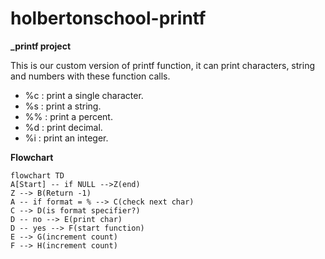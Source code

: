# holbertonschool-printf
**_printf project**

This is our custom version of printf function, it can print characters, string and numbers with these function calls.

* %c : print a single character.
* %s : print a string.
* %% : print a percent.
* %d : print decimal.
* %i : print an integer.


**Flowchart**

```mermaid
flowchart TD
A[Start] -- if NULL -->Z(end)
Z --> B(Return -1)
A -- if format = % --> C(check next char)
C --> D(is format specifier?)
D -- no --> E(print char)
D -- yes --> F(start function)
E --> G(increment count)
F --> H(increment count)

```
